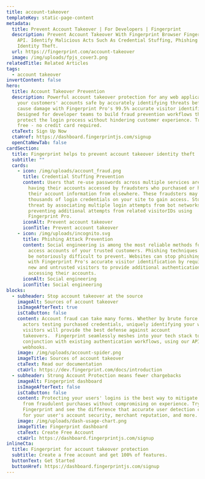 ```yaml
---
title: account-takeover
templateKey: static-page-content
metadata:
  title: Prevent Account Takeover | For Developers | Fingerprint
  description: Prevent Account Takeover With Fingerprint Browser Fingerprinting
    API. Identify Malicious Acts Such As Credential Stuffing, Phishing &
    Identity Theft.
  url: https://fingerprint.com/account-takeover
  image: /img/uploads/fpjs_cover3.png
relatedTitle: Related Articles
tags:
  - account takeover
invertContent: false
hero:
  title: Account Takeover Prevention
  description: Powerful account takeover protection for any web application. Keep
    your customers' accounts safe by accurately identifying threats before they
    cause damage with Fingerprint Pro's 99.5% accurate visitor identification.
    Designed for developer teams to build fraud prevention workflows that
    protect the login process without hindering customer experience. Try for
    free - no credit card required.
  ctaText: Sign Up Now
  ctaHref: https://dashboard.fingerprintjs.com/signup
  openCtaNewTab: false
cardSection:
  title: Fingerprint helps to prevent account takeover identity theft
  subtitle: ""
  cards:
    - icon: /img/uploads/account_fraud.png
      title: Credential Stuffing Prevention
      content: Users that re-use passwords across multiple services are at risk of
        having their accounts accessed by fraudsters who purchased or hacked
        their account information from elsewhere. These fraudsters may then test
        thousands of login credentials on your site to gain access. Stop the
        threat by associating multiple login attempts from bot networks and
        preventing additional attempts from related visitorIDs using
        Fingerprint Pro.
      iconAlt: Prevent account takeover
      iconTitle: Prevent account takeover
    - icon: /img/uploads/incognito.svg
      title: Phishing Attack Prevention
      content: Social engineering is among the most reliable methods for fraudsters to
        access accounts of your trusted customers. Phishing techniques can also
        be notoriously difficult to prevent. Websites can stop phishing fraud
        with Fingerprint Pro's accurate visitor identification by requiring
        new and untrusted visitors to provide additional authentication before
        accessing their accounts.
      iconAlt: Social engineering
      iconTitle: Social engineering
blocks:
  - subheader: Stop account takeover at the source
    imageAlt: Sources of account takeover
    isImageAfterText: true
    isCtaButton: false
    content: Account fraud can take many forms. Whether by brute force or individual
      actors testing purchased credentials, uniquely identifying your website
      visitors will provide the best defense against account
      takeovers.  Fingerprint seamlessly meshes into your tech stack to run in
      conjunction with existing authentication workflows, using our API and
      webhooks.
    image: /img/uploads/account-spider.png
    imageTitle: Sources of account takeover
    ctaText: Read our documentation
    ctaUrl: https://dev.fingerprint.com/docs/introduction
  - subheader: Strong Account Protection means fewer chargebacks
    imageAlt: Fingerprint dashboard
    isImageAfterText: false
    isCtaButton: false
    content: Protecting your users' logins is the best way to mitigate chargebacks
      from fraudulent purchases without compromising on experience. Try
      Fingerprint and see the difference that accurate user detection can make
      for your user's account security, merchant reputation, and more.
    image: /img/uploads/dash-usage-chart.png
    imageTitle: Fingerprint dashboard
    ctaText: Create Free Account
    ctaUrl: https://dashboard.fingerprintjs.com/signup
inlineCta:
  title: Fingerprint for account takeover protection
  subtitle: Create a free account and get 100% of features.
  buttonText: Get Started
  buttonHref: https://dashboard.fingerprintjs.com/signup
---
```

